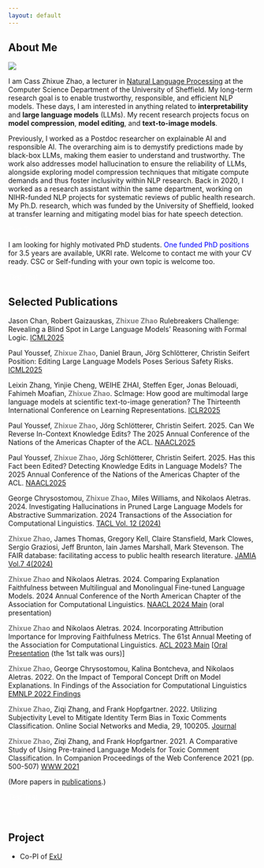 ```yaml
---
layout: default
---
```


## About Me

<img class="profile-picture" src="avatar.jpg">

I am Cass Zhixue Zhao, a lecturer in [Natural Language Processing](https://www.sheffield.ac.uk/dcs/research/groups/natural-language-processing) at the Computer Science Department of the University of Sheffield. My long-term research goal is to enable trustworthy, responsible, and efficient NLP models. These days, I am interested in anything related to **interpretability** and **large language models** (LLMs). My recent research projects focus on **model compression**, **model editing**, and **text-to-image models**.

Previously, I worked as a Postdoc researcher on explainable AI and responsible AI. The overarching aim is to demystify predictions made by black-box LLMs, making them easier to understand and trustworthy. The work also addresses model hallucination to ensure the reliability of LLMs, alongside exploring model compression techniques that mitigate compute demands and thus foster inclusivity within NLP research. Back in 2020, I worked as a research assistant within the same department, working on NIHR-funded NLP projects for systematic reviews of public health research. My Ph.D. research, which was funded by the University of Sheffield, looked at transfer learning and mitigating model bias for hate speech detection.


<font color=White>Test</font>
<font color=White>Test</font>

I am looking for highly motivated PhD students. <font color=blue>One funded PhD positions</font> for 3.5 years are available, UKRI rate. Welcome to contact me with your CV ready. CSC or Self-funding with your own topic is welcome too.

<font color=White>Test</font>
<font color=White>Test</font>

## Selected Publications

Jason Chan, Robert Gaizauskas, **<span style="color:grey">Zhixue Zhao</span>**
Rulebreakers Challenge: Revealing a Blind Spot in Large Language Models’ Reasoning with Formal Logic. [ICML2025](https://arxiv.org/pdf/2410.16502)

Paul Youssef, **<span style="color:grey">Zhixue Zhao</span>**, Daniel Braun, Jörg Schlötterer, Christin Seifert
Position: Editing Large Language Models Poses Serious Safety Risks. [ICML2025](https://arxiv.org/pdf/2502.02958)

Leixin Zhang, Yinjie Cheng, WEIHE ZHAI, Steffen Eger, Jonas Belouadi, Fahimeh Moafian, **<span style="color:grey">Zhixue Zhao</span>**. ScImage: How good are multimodal large language models at scientific text-to-image generation? The Thirteenth International Conference on Learning Representations. [ICLR2025](https://iclr.cc/virtual/2025/poster/27964)

Paul Youssef, **<span style="color:grey">Zhixue Zhao</span>**, Jörg Schlötterer, Christin Seifert. 2025. Can We Reverse In-Context Knowledge Edits? The 2025 Annual Conference of the Nations of the Americas Chapter of the ACL. [NAACL2025](https://arxiv.org/pdf/2410.12586)

Paul Youssef, **<span style="color:grey">Zhixue Zhao</span>**, Jörg Schlötterer, Christin Seifert. 2025. Has this Fact been Edited? Detecting Knowledge Edits in Language Models? The 2025 Annual Conference of the Nations of the Americas Chapter of the ACL. [NAACL2025](https://arxiv.org/pdf/2405.02765)

George Chrysostomou, **<span style="color:grey">Zhixue Zhao</span>**, Miles Williams, and Nikolaos Aletras. 2024. Investigating Hallucinations in Pruned Large Language Models for Abstractive Summarization. 2024 Transactions of the Association for
Computational Linguistics. [TACL Vol. 12 (2024)](https://transacl.org/index.php/tacl/article/view/6271)

**<span style="color:grey">Zhixue Zhao</span>**, James Thomas, Gregory Kell, Claire Stansfield, Mark Clowes, Sergio Graziosi, Jeff Brunton, Iain James Marshall, Mark Stevenson. The FAIR database: facilitating access to public health
research literature. [JAMIA Vol.7 4(2024)](https://doi.org/10.1093/jamiaopen/ooae139)

**<span style="color:grey">Zhixue Zhao</span>** and Nikolaos Aletras. 2024. Comparing Explanation Faithfulness between Multilingual and Monolingual Fine-tuned Language Models. 2024 Annual Conference of the North American Chapter of the Association for Computational Linguistics. [NAACL 2024 Main](https://arxiv.org/pdf/2403.12809) (oral presentation)

**<span style="color:grey">Zhixue Zhao</span>** and Nikolaos Aletras. 2024. Incorporating Attribution Importance for Improving Faithfulness Metrics. The 61st Annual Meeting of the Association for Computational Linguistics.
[ACL 2023 Main](https://aclanthology.org/2023.acl-long.261/)
[[Oral Presentation](https://us06web.zoom.us/rec/play/TisLvdRrfqNRYts4y0A6wJeoV2H6kL2eRywX7Jl_wGUxBVO_n_HoIfVi1lhO0OK1sUw-gDjFpHuuDz6o.-zDGXXlaq7nOwrW7?canPlayFromShare=true&from=share_recording_detail&continueMode=true&componentName=rec-play&originRequestUrl=https%3A%2F%2Fus06web.zoom.us%2Frec%2Fshare%2Fc0BepePE3QACrdQQpFnEISDmrUSvV5T7XwJcW1TN0jkGEvVMutm55KeLx9eKWXH4.R0SYaV552qVO0sfV) (the 1st talk was ours)]


**<span style="color:grey">Zhixue Zhao</span>**, George Chrysostomou, Kalina Bontcheva, and Nikolaos Aletras. 2022. On the Impact of Temporal Concept Drift on Model Explanations. In Findings of the Association for Computational Linguistics [EMNLP 2022 Findings](https://aclanthology.org/2022.findings-emnlp.298/)

**<span style="color:grey">Zhixue Zhao</span>**, Ziqi Zhang, and Frank Hopfgartner. 2022. Utilizing Subjectivity Level to Mitigate Identity Term Bias in Toxic Comments Classification. Online Social Networks and Media, 29, 100205. [Journal](https://www.sciencedirect.com/science/article/abs/pii/S246869642200009X)


**<span style="color:grey">Zhixue Zhao</span>**, Ziqi Zhang, and Frank Hopfgartner. 2021. A Comparative Study of Using Pre-trained Language Models for Toxic Comment Classification. In Companion Proceedings of the Web Conference 2021 (pp. 500-507) [WWW 2021](https://dl.acm.org/doi/abs/10.1145/3442442.3452313#:~:text=Our%20results%20show%20that%2C%20Out,such%20as%20CNN%20and%20BiLSTM.)


(More papers in [publications](https://casszhao.github.io/cass/publications).)


<font color=White>Test</font>
<font color=White>Test</font>


<font color=White>Test</font>
## Project
- Co-PI of [ExU](https://exuproject.sites.sheffield.ac.uk/)
